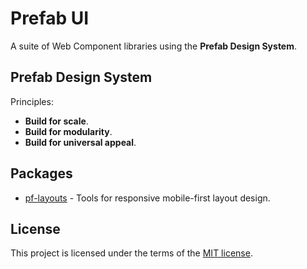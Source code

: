 # Prefab UI

A suite of Web Component libraries using the **Prefab Design System**.

## Prefab Design System

Principles:

- **Build for scale**.
- **Build for modularity**.
- **Build for universal appeal**.

## Packages

- [pf-layouts](/packages/pf-layouts/README.md) - Tools for responsive mobile-first layout design.

## License

This project is licensed under the terms of the [MIT license](/LICENSE).
